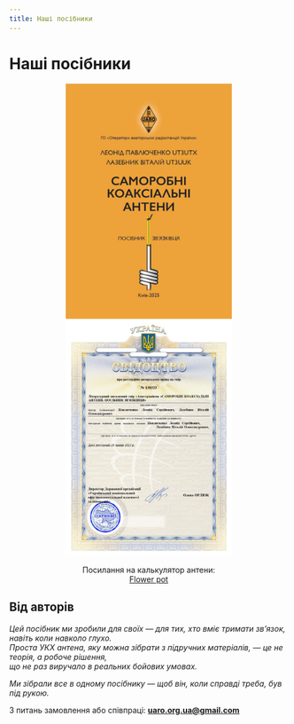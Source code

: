 ```yaml
---
title: Наші посібники
---
```


# Наші посібники

<p align="center">
<img src="static/img/our_tutorial_1.jpg" alt="1" width="300"/>
<img src="static/img/our_tutorial_2.jpg" alt="2" width="300"/>
</p>

<p align="center">
  Посилання на калькулятор антени:<br />
  <a href="/docs/Calculators/flower_pot">Flower pot</a>
</p>

## Від авторів  

_Цей посібник ми зробили для своїх — для тих, хто вміє тримати зв’язок, навіть коли навколо глухо.  
Проста УКХ антена, яку можна зібрати з підручних матеріалів, — це не теорія, а робоче рішення,  
що не раз виручало в реальних бойових умовах._

_Ми зібрали все в одному посібнику — щоб він, коли справді треба, був під рукою._

З питань замовлення або співпраці: **uaro.org.ua@gmail.com**




